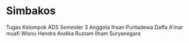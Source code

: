 # Simbakos
Tugas Kelompok ADS  Semester 3
Anggota
Ihsan Puntadewa
Daffa A'mar muafi
Wisnu Hendra
Andika Rustam
Ilham Suryanegara
